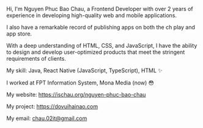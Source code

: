Hi, I'm Nguyen Phuc Bao Chau, a Frontend Developer with over 2 years of experience in developing high-quality web and mobile applications. 

I also have a remarkable record of publishing apps on both the ch play and app store. 

With a deep understanding of HTML, CSS, and JavaScript, I have the ability to design and develop user-optimized products that meet the stringent requirements of clients.


My skill: Java, React Native (JavaScript, TypeScript), HTML ✨ 

I worked at FPT Information System, Mona Media (now) 😳


My website: https://ischau.org/nguyen-phuc-bao-chau

My project: https://dovuihainao.com

My email: chau.02it@gmail.com

<!---
chaudev/chaudev is a ✨ special ✨ repository because its `README.md` (this file) appears on your GitHub profile.
You can click the Preview link to take a look at your changes.
--->
